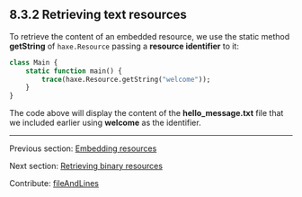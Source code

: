 ## 8.3.2 Retrieving text resources

To retrieve the content of an embedded resource, we use the static method **getString** of `haxe.Resource` passing a **resource identifier** to it:

```haxe
class Main {
    static function main() {
        trace(haxe.Resource.getString("welcome"));
    }
}

```

The code above will display the content of the **hello_message.txt** file that we included earlier using **welcome** as the identifier.

---

Previous section: [Embedding resources](cr-resources-embed.md)

Next section: [Retrieving binary resources](cr-resources-getBytes.md)

Contribute: [fileAndLines](https://github.com/HaxeFoundation/HaxeManual/blob/master/08-compiler-features.tex#L70-70)